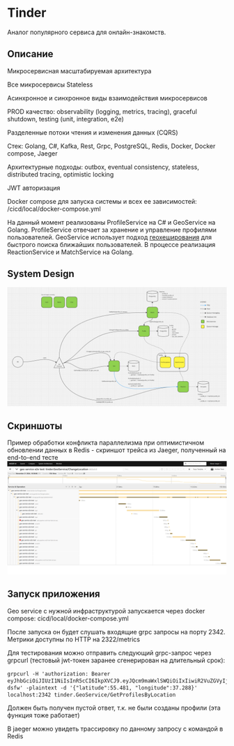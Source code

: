 # Tinder
Аналог популярного сервиса для онлайн-знакомств.

## Описание
Микросервисная масштабируемая архитектура

Все микросервисы Stateless

Асинхронное и синхронное виды взаимодействия микросервисов

PROD качество: observability (logging, metrics, tracing), graceful shutdown, testing (unit, integration, e2e)

Разделенные потоки чтения и изменения данных (CQRS)

Стек: Golang, C#, Kafka, Rest, Grpc, PostgreSQL, Redis, Docker, Docker compose, Jaeger

Архитектурные подходы: outbox, eventual consistency, stateless, distributed tracing, optimistic locking

JWT авторизация

Docker compose для запуска системы и всех ее зависимостей: /cicd/local/docker-compose.yml

На данный момент реализованы ProfileService на C# и GeoService на Golang.
ProfileService отвечает за хранение и управление профилями пользователей.
GeoService использует подход [геохеширования](https://en.wikipedia.org/wiki/Geohash) для быстрого поиска ближайших пользователей.
В процессе реализация ReactionService и MatchService на Golang.

## System Design
![alt text](https://github.com/nsinitsyn/tndr/blob/master/architecture/system%20design.png?raw=true)

## Скриншоты
Пример обработки конфликта параллелизма при оптимистичном обновлении данных в Redis - скриншот трейса из Jaeger, полученный на end-to-end тесте
![alt text](https://github.com/nsinitsyn/tndr/blob/master/architecture/redis%20optimistic%20locking%20-%20jeager.png?raw=true)

## Запуск приложения
Geo service с нужной инфраструктурой запускается через docker compose: cicd/local/docker-compose.yml

После запуска он будет слушать входящие grpc запросы на порту 2342. Метрики доступны по HTTP на 2322/metrics

Для тестирования можно отправить следующий grpc-запрос через grpcurl (тестовый jwt-токен заранее сгенерирован на длительный срок):
```
grpcurl -H 'authorization: Bearer eyJhbGciOiJIUzI1NiIsInR5cCI6IkpXVCJ9.eyJQcm9maWxlSWQiOiIxIiwiR2VuZGVyIjoiTSIsImV4cCI6MTc2MzIwNzQxMywiaXNzIjoiQXV0aFNlcnZlciIsImF1ZCI6IkF1dGhDbGllbnQifQ.VAVP65lIUhabxR4UknvQkRKiVCfu116cf3tZC8-dsfw' -plaintext -d '{"latitude":55.481, "longitude":37.288}' localhost:2342 tinder.GeoService/GetProfilesByLocation
```

Должен быть получен пустой ответ, т.к. не были созданы профили (эта функция тоже работает)

В jaeger можно увидеть трассировку по данному запросу с командой в Redis